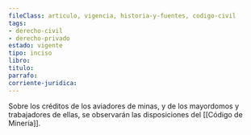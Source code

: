 ```yaml
---
fileClass: articulo, vigencia, historia-y-fuentes, codigo-civil
tags:
- derecho-civil
- derecho-privado
estado: vigente
tipo: inciso
libro:
titulo:
parrafo:
corriente-juridica:
---
```

Sobre los créditos de los aviadores de minas, y de los mayordomos y trabajadores de ellas, se observarán las disposiciones del [[Código de Minería]].